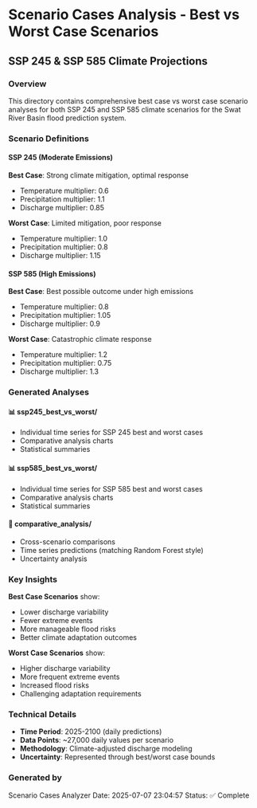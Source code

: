 # Scenario Cases Analysis - Best vs Worst Case Scenarios
## SSP 245 & SSP 585 Climate Projections

### Overview
This directory contains comprehensive best case vs worst case scenario analyses for both SSP 245 and SSP 585 climate scenarios for the Swat River Basin flood prediction system.

### Scenario Definitions

#### SSP 245 (Moderate Emissions)
**Best Case**: Strong climate mitigation, optimal response
- Temperature multiplier: 0.6
- Precipitation multiplier: 1.1
- Discharge multiplier: 0.85

**Worst Case**: Limited mitigation, poor response
- Temperature multiplier: 1.0
- Precipitation multiplier: 0.8
- Discharge multiplier: 1.15

#### SSP 585 (High Emissions)
**Best Case**: Best possible outcome under high emissions
- Temperature multiplier: 0.8
- Precipitation multiplier: 1.05
- Discharge multiplier: 0.9

**Worst Case**: Catastrophic climate response
- Temperature multiplier: 1.2
- Precipitation multiplier: 0.75
- Discharge multiplier: 1.3

### Generated Analyses

#### 📊 ssp245_best_vs_worst/
- Individual time series for SSP 245 best and worst cases
- Comparative analysis charts
- Statistical summaries

#### 📊 ssp585_best_vs_worst/
- Individual time series for SSP 585 best and worst cases
- Comparative analysis charts
- Statistical summaries

#### 🔄 comparative_analysis/
- Cross-scenario comparisons
- Time series predictions (matching Random Forest style)
- Uncertainty analysis

### Key Insights

**Best Case Scenarios** show:
- Lower discharge variability
- Fewer extreme events
- More manageable flood risks
- Better climate adaptation outcomes

**Worst Case Scenarios** show:
- Higher discharge variability
- More frequent extreme events
- Increased flood risks
- Challenging adaptation requirements

### Technical Details
- **Time Period**: 2025-2100 (daily predictions)
- **Data Points**: ~27,000 daily values per scenario
- **Methodology**: Climate-adjusted discharge modeling
- **Uncertainty**: Represented through best/worst case bounds

### Generated by
Scenario Cases Analyzer
Date: 2025-07-07 23:04:57
Status: ✅ Complete
